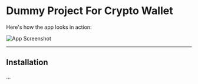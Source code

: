 # Dummy Project For Crypto Wallet

Here's how the app looks in action:

![App Screenshot](../rexas/src/assets/images/image.png)

---

## Installation
…
